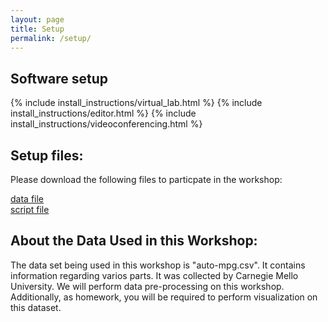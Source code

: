 ```yaml
---
layout: page
title: Setup
permalink: /setup/
---
```


## Software setup


{% include install_instructions/virtual_lab.html %}
{% include install_instructions/editor.html %}
{% include install_instructions/videoconferencing.html %}

## Setup files:

Please download the following files to particpate in the workshop:

[data file](../files/auto_mpg.csv)   
[script file](../files/dpp_wrkshp.ipynb) 

## About the Data Used in this Workshop:

The data set being used in this workshop is "auto-mpg.csv". It contains information regarding varios parts. It was collected by Carnegie Mello University. We will perform data pre-processing on this workshop. Additionally, as homework, you will be required to perform visualization on this dataset.




